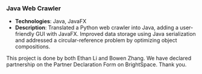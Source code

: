 ### Java Web Crawler
- **Technologies**: Java, JavaFX
- **Description**: Translated a Python web crawler into Java, adding a user-friendly GUI with JavaFX. Improved data storage using Java serialization and addressed a circular-reference problem by optimizing object compositions.

This project is done by both Ethan Li and Bowen Zhang. We have declared partnership on the Partner Declaration Form on BrightSpace. 
Thank you.
